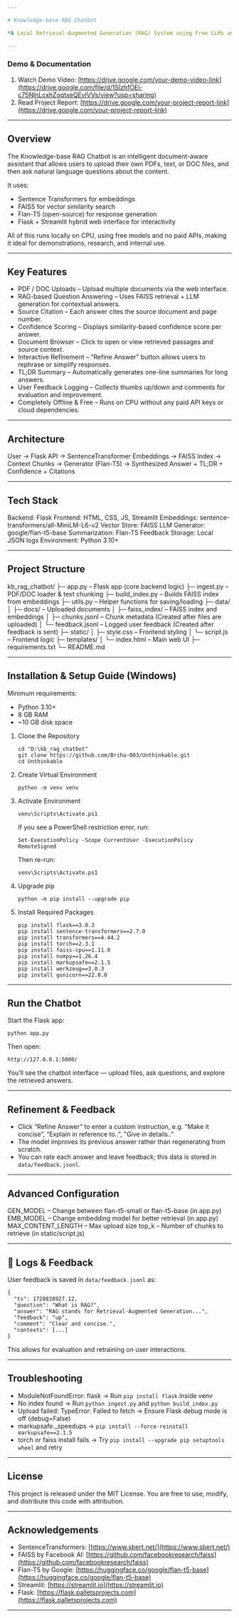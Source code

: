 ```yaml
---

# Knowledge-base RAG Chatbot

*A Local Retrieval-Augmented Generation (RAG) System using Free LLMs and FAISS*

---
```


### Demo & Documentation

1) Watch Demo Video: [https://drive.google.com/your-demo-video-link](https://drive.google.com/file/d/1SlzhfOEl-c75NlnLcxhZoqtxeQEvlVVs/view?usp=sharing)
2) Read Project Report: [https://drive.google.com/your-project-report-link](https://drive.google.com/your-project-report-link)

---

## Overview

The Knowledge-base RAG Chatbot is an intelligent document-aware assistant that allows users to upload their own PDFs, text, or DOC files, and then ask natural language questions about the content.

It uses:

* Sentence Transformers for embeddings
* FAISS for vector similarity search
* Flan-T5 (open-source) for response generation
* Flask + Streamlit hybrid web interface for interactivity

All of this runs locally on CPU, using free models and no paid APIs, making it ideal for demonstrations, research, and internal use.

---

## Key Features

* PDF / DOC Uploads – Upload multiple documents via the web interface.
* RAG-based Question Answering – Uses FAISS retrieval + LLM generation for contextual answers.
* Source Citation – Each answer cites the source document and page number.
* Confidence Scoring – Displays similarity-based confidence score per answer.
* Document Browser – Click to open or view retrieved passages and source context.
* Interactive Refinement – “Refine Answer” button allows users to rephrase or simplify responses.
* TL;DR Summary – Automatically generates one-line summaries for long answers.
* User Feedback Logging – Collects thumbs up/down and comments for evaluation and improvement.
* Completely Offline & Free – Runs on CPU without any paid API keys or cloud dependencies.

---

## Architecture

User → Flask API → SentenceTransformer Embeddings → FAISS Index → Context Chunks
→ Generator (Flan-T5) → Synthesized Answer + TL;DR + Confidence + Citations

---

## Tech Stack

Backend: Flask
Frontend: HTML, CSS, JS, Streamlit
Embeddings: sentence-transformers/all-MiniLM-L6-v2
Vector Store: FAISS
LLM Generator: google/flan-t5-base
Summarization: Flan-T5
Feedback Storage: Local JSON logs
Environment: Python 3.10+

---

## Project Structure

kb_rag_chatbot/
├─ app.py – Flask app (core backend logic)
├─ ingest.py – PDF/DOC loader & text chunking
├─ build_index.py – Builds FAISS index from embeddings
├─ utils.py – Helper functions for saving/loading
├─ data/
│   ├─ docs/ – Uploaded documents
│   ├─ faiss_index/ – FAISS index and embeddings
│   ├─ chunks.jsonl – Chunk metadata (Created after files are uploaded)
│   └─ feedback.jsonl – Logged user feedback (Created after feedback is sent)
├─ static/
│   ├─ style.css – Frontend styling
│   └─ script.js – Frontend logic
├─ templates/
│   └─ index.html – Main web UI
├─ requirements.txt
└─ README.md

---

## Installation & Setup Guide (Windows)

Minimum requirements:

* Python 3.10+
* 8 GB RAM
* ~10 GB disk space

1. Clone the Repository

   ```
   cd "D:\kb_rag_chatbot"
   git clone https://github.com/Briha-003/Unthinkable.git
   cd Unthinkable
   ```

2. Create Virtual Environment

   ```
   python -m venv venv
   ```

3. Activate Environment

   ```
   venv\Scripts\Activate.ps1
   ```

   If you see a PowerShell restriction error, run:

   ```
   Set-ExecutionPolicy -Scope CurrentUser -ExecutionPolicy RemoteSigned
   ```

   Then re-run:

   ```
   venv\Scripts\Activate.ps1
   ```

4. Upgrade pip

   ```
   python -m pip install --upgrade pip
   ```

5. Install Required Packages

   ```
   pip install flask==3.0.3
   pip install sentence-transformers==2.7.0
   pip install transformers==4.44.2
   pip install torch==2.3.1
   pip install faiss-cpu==1.11.0
   pip install numpy==1.26.4
   pip install markupsafe==2.1.5
   pip install werkzeug==3.0.3
   pip install gunicorn==22.0.0
   ```

---

## Run the Chatbot

Start the Flask app:

```
python app.py
```

Then open:

```
http://127.0.0.1:5000/
```

You’ll see the chatbot interface — upload files, ask questions, and explore the retrieved answers.

---

## Refinement & Feedback

* Click “Refine Answer” to enter a custom instruction, e.g. “Make it concise”, “Explain in reference to..”, "Give in details.."
* The model improves its previous answer rather than regenerating from scratch.
* You can rate each answer and leave feedback; this data is stored in `data/feedback.jsonl`.

---

## Advanced Configuration

GEN_MODEL – Change between flan-t5-small or flan-t5-base (in app.py)
EMB_MODEL – Change embedding model for better retrieval (in app.py)
MAX_CONTENT_LENGTH – Max upload size 
top_k – Number of chunks to retrieve (in static/script.js)

---

## 🧾 Logs & Feedback

User feedback is saved in `data/feedback.jsonl` as:

```
{
  "ts": 1728838927.12,
  "question": "What is RAG?",
  "answer": "RAG stands for Retrieval-Augmented Generation...",
  "feedback": "up",
  "comment": "Clear and concise.",
  "contexts": [...]
}
```

This allows for evaluation and retraining on user interactions.

---

## Troubleshooting

* ModuleNotFoundError: flask → Run `pip install flask` inside venv
* No index found → Run `python ingest.py` and `python build_index.py`
* Upload failed: TypeError: Failed to fetch → Ensure Flask debug mode is off (debug=False)
* markupsafe._speedups → `pip install --force-reinstall markupsafe==2.1.5`
* torch or faiss install fails → Try `pip install --upgrade pip setuptools wheel` and retry

---

## License

This project is released under the MIT License.
You are free to use, modify, and distribute this code with attribution.

---

## Acknowledgements

* SentenceTransformers: [https://www.sbert.net/](https://www.sbert.net/)
* FAISS by Facebook AI: [https://github.com/facebookresearch/faiss](https://github.com/facebookresearch/faiss)
* Flan-T5 by Google: [https://huggingface.co/google/flan-t5-base](https://huggingface.co/google/flan-t5-base)
* Streamlit: [https://streamlit.io](https://streamlit.io)
* Flask: [https://flask.palletsprojects.com](https://flask.palletsprojects.com)

---
